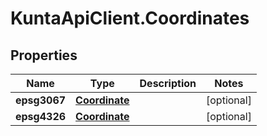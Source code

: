 # KuntaApiClient.Coordinates

## Properties
Name | Type | Description | Notes
------------ | ------------- | ------------- | -------------
**epsg3067** | [**Coordinate**](Coordinate.md) |  | [optional] 
**epsg4326** | [**Coordinate**](Coordinate.md) |  | [optional] 


